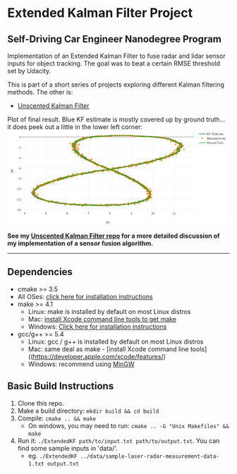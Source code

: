 # Extended Kalman Filter Project
## Self-Driving Car Engineer Nanodegree Program

Implementation of an Extended Kalman Filter to fuse radar and lidar sensor inputs for object tracking. The goal was to beat a certain RMSE threshold set by Udacity.

This is part of a short series of projects exploring different Kalman filtering methods. The other is:
* [Unscented Kalman Filter](https://github.com/merbar/CarND-Unscented-Kalman-Filter-Project)

Plot of final result. Blue KF estimate is mostly covered up by ground truth... it does peek out a little in the lower left corner:
![final result](Docs/dataset1_plot.png)

**See my [Unscented Kalman Filter repo](https://github.com/merbar/CarND-Unscented-Kalman-Filter-Project) for a more detailed discussion of my implementation of a sensor fusion algorithm.**

---

## Dependencies

* cmake >= 3.5
 * All OSes: [click here for installation instructions](https://cmake.org/install/)
* make >= 4.1
  * Linux: make is installed by default on most Linux distros
  * Mac: [install Xcode command line tools to get make](https://developer.apple.com/xcode/features/)
  * Windows: [Click here for installation instructions](http://gnuwin32.sourceforge.net/packages/make.htm)
* gcc/g++ >= 5.4
  * Linux: gcc / g++ is installed by default on most Linux distros
  * Mac: same deal as make - [install Xcode command line tools]((https://developer.apple.com/xcode/features/)
  * Windows: recommend using [MinGW](http://www.mingw.org/)

## Basic Build Instructions

1. Clone this repo.
2. Make a build directory: `mkdir build && cd build`
3. Compile: `cmake .. && make` 
   * On windows, you may need to run: `cmake .. -G "Unix Makefiles" && make`
4. Run it: `./ExtendedKF path/to/input.txt path/to/output.txt`. You can find
   some sample inputs in 'data/'.
    - eg. `./ExtendedKF ../data/sample-laser-radar-measurement-data-1.txt output.txt`
